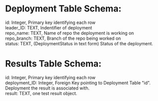 # Deployment Table Schema:
id: Integer, Primary key identifying each row<br>
leader_ID: TEXT, Indentifier of deployment<br>
repo_name: TEXT, Name of repo the deployment is working on<br>
repo_branch: TEXT, Branch of the repo being worked on<br>
status: TEXT, (DeploymentStatus in text form) Status of the deployment.<br>

# Results Table Schema:
id: Integer, Primary key identifying each row<br>
deployment_ID: Integer, Foreign Key pointing to Deployment Table "id". Deployment the result is associated with.<br>
result: TEXT, one test result object.<br>